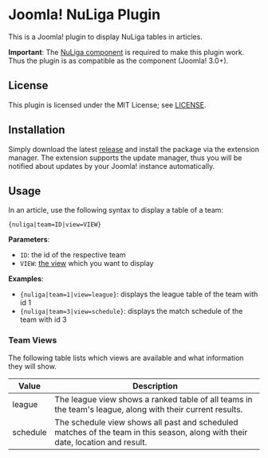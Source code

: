 # Joomla! NuLiga Plugin

This is a Joomla! plugin to display NuLiga tables in articles.

**Important**: The [NuLiga component](https://github.com/sebschlicht/com_nuliga) is required to make this plugin work.
Thus the plugin is as compatible as the component (Joomla! 3.0+).

## License

This plugin is licensed under the MIT License; see [LICENSE](https://github.com/sebschlicht/plg_nuliga/blob/master/LICENSE).

## Installation

Simply download the latest [release](https://github.com/sebschlicht/plg_nuliga/releases) and install the package via the extension manager.
The extension supports the update manager, thus you will be notified about updates by your Joomla! instance automatically.

## Usage

In an article, use the following syntax to display a table of a team:

    {nuliga|team=ID|view=VIEW}

**Parameters**:

* `ID`: the id of the respective team
* `VIEW`: [the view](#team-views) which you want to display

**Examples**:

* `{nuliga|team=1|view=league}`: displays the league table of the team with id 1
* `{nuliga|team=3|view=schedule}`: displays the match schedule of the team with id 3

### Team Views

The following table lists which views are available and what information they will show.

Value    | Description
-------- | -----------
league   | The league view shows a ranked table of all teams in the team's league, along with their current results.
schedule | The schedule view shows all past and scheduled matches of the team in this season, along with their date, location and result.

